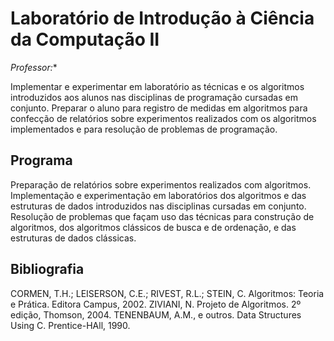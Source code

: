 # Laboratório de Introdução à Ciência da Computação II
*Professor:** 

Implementar e experimentar em laboratório as técnicas e os algoritmos introduzidos aos alunos nas disciplinas de programação cursadas em conjunto. 
Preparar o aluno para registro de medidas em algoritmos para confecção de relatórios sobre experimentos realizados com os algoritmos implementados 
e para resolução de problemas de programação.

## Programa
Preparação de relatórios sobre experimentos realizados com algoritmos. Implementação e experimentação em laboratórios dos algoritmos e das estruturas 
de dados introduzidos nas disciplinas cursadas em conjunto. Resolução de problemas que façam uso das técnicas para construção de algoritmos, dos algoritmos
clássicos de busca e de ordenação, e das estruturas de dados clássicas.

## Bibliografia
CORMEN, T.H.; LEISERSON, C.E.; RIVEST, R.L.; STEIN, C. Algoritmos: Teoria e Prática. Editora Campus, 2002.
ZIVIANI, N. Projeto de Algoritmos. 2º edição, Thomson, 2004.
TENENBAUM, A.M., e outros. Data Structures Using C. Prentice-HAll, 1990.
